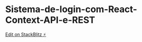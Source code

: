 # Sistema-de-login-com-React-Context-API-e-REST

[Edit on StackBlitz ⚡️](https://stackblitz.com/edit/vitejs-vite-m1ag64)
